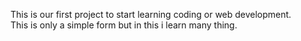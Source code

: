 This is our first project to start learning coding or web development.<br>
This is only a simple form but in this i learn many thing.
